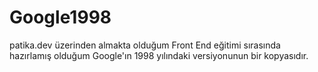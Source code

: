 # Google1998
patika.dev üzerinden almakta olduğum Front End eğitimi sırasında hazırlamış olduğum Google'ın 1998 yılındaki versiyonunun bir kopyasıdır.
